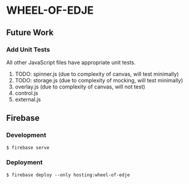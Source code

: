 # WHEEL-OF-EDJE

## Future Work

### Add Unit Tests

All other JavaScript files have appropriate unit tests.

1. TODO: spinner.js (due to complexity of canvas, will test minimally)
2. TODO: storage.js (due to complexity of mocking, will test minimally)
3. overlay.js (due to complexity of canvas, will not test)
4. control.js
5. external.js

## Firebase

### Development

```script
$ firebase serve
```

### Deployment

```script
$ firebase deploy --only hosting:wheel-of-edje
```
